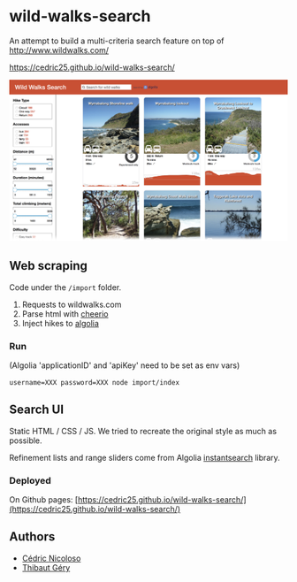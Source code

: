 # wild-walks-search

An attempt to build a multi-criteria search feature on top of http://www.wildwalks.com/

https://cedric25.github.io/wild-walks-search/

![alt text](wild-walks-search.png)

## Web scraping

Code under the `/import` folder.

1. Requests to wildwalks.com
2. Parse html with [cheerio](https://github.com/cheeriojs/cheerio)
3. Inject hikes to [algolia](https://www.algolia.com/)

### Run

(Algolia 'applicationID' and 'apiKey' need to be set as env vars)
```
username=XXX password=XXX node import/index
```

## Search UI

Static HTML / CSS / JS.
We tried to recreate the original style as much as possible.

Refinement lists and range sliders come from Algolia [instantsearch](https://github.com/algolia/instantsearch.js/) library.

### Deployed

On Github pages: [https://cedric25.github.io/wild-walks-search/](https://cedric25.github.io/wild-walks-search/)

## Authors

- [Cédric Nicoloso](https://github.com/cedric25)
- [Thibaut Géry](https://github.com/ThibautGery)
